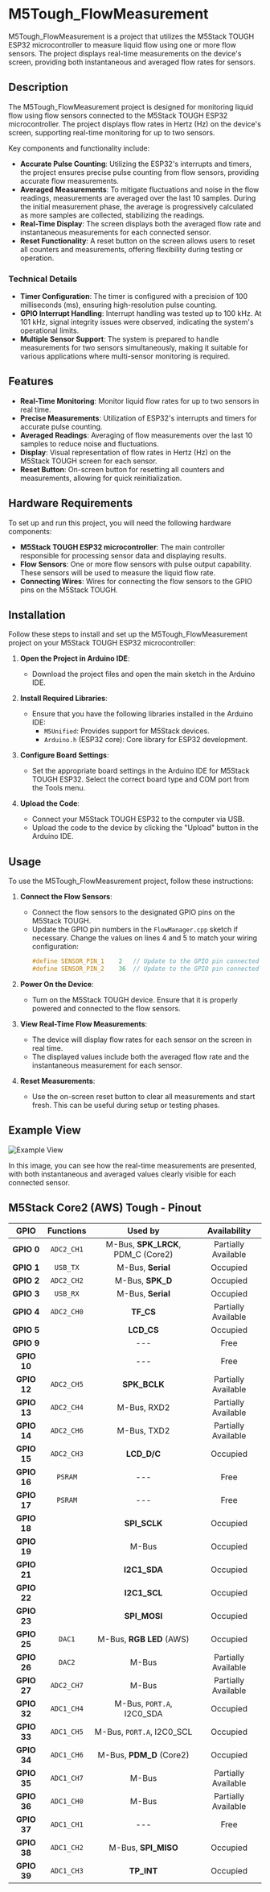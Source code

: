 # M5Tough_FlowMeasurement

M5Tough_FlowMeasurement is a project that utilizes the M5Stack TOUGH ESP32 microcontroller to measure liquid flow using one or more flow sensors. The project displays real-time measurements on the device's screen, providing both instantaneous and averaged flow rates for sensors.

## Description

The M5Tough_FlowMeasurement project is designed for monitoring liquid flow using flow sensors connected to the M5Stack TOUGH ESP32 microcontroller. The project displays flow rates in Hertz (Hz) on the device's screen, supporting real-time monitoring for up to two sensors.

Key components and functionality include:

- **Accurate Pulse Counting**: Utilizing the ESP32's interrupts and timers, the project ensures precise pulse counting from flow sensors, providing accurate flow measurements.
- **Averaged Measurements**: To mitigate fluctuations and noise in the flow readings, measurements are averaged over the last 10 samples. During the initial measurement phase, the average is progressively calculated as more samples are collected, stabilizing the readings.
- **Real-Time Display**: The screen displays both the averaged flow rate and instantaneous measurements for each connected sensor.
- **Reset Functionality**: A reset button on the screen allows users to reset all counters and measurements, offering flexibility during testing or operation.

### Technical Details

- **Timer Configuration**: The timer is configured with a precision of 100 milliseconds (ms), ensuring high-resolution pulse counting.
- **GPIO Interrupt Handling**: Interrupt handling was tested up to 100 kHz. At 101 kHz, signal integrity issues were observed, indicating the system's operational limits.
- **Multiple Sensor Support**: The system is prepared to handle measurements for two sensors simultaneously, making it suitable for various applications where multi-sensor monitoring is required.

## Features

- **Real-Time Monitoring**: Monitor liquid flow rates for up to two sensors in real time.
- **Precise Measurements**: Utilization of ESP32's interrupts and timers for accurate pulse counting.
- **Averaged Readings**: Averaging of flow measurements over the last 10 samples to reduce noise and fluctuations.
- **Display**: Visual representation of flow rates in Hertz (Hz) on the M5Stack TOUGH screen for each sensor.
- **Reset Button**: On-screen button for resetting all counters and measurements, allowing for quick reinitialization.

## Hardware Requirements

To set up and run this project, you will need the following hardware components:

- **M5Stack TOUGH ESP32 microcontroller**: The main controller responsible for processing sensor data and displaying results.
- **Flow Sensors**: One or more flow sensors with pulse output capability. These sensors will be used to measure the liquid flow rate.
- **Connecting Wires**: Wires for connecting the flow sensors to the GPIO pins on the M5Stack TOUGH.

## Installation

Follow these steps to install and set up the M5Tough_FlowMeasurement project on your M5Stack TOUGH ESP32 microcontroller:

1. **Open the Project in Arduino IDE**:
   - Download the project files and open the main sketch in the Arduino IDE.

2. **Install Required Libraries**:
   - Ensure that you have the following libraries installed in the Arduino IDE:
     - `M5Unified`: Provides support for M5Stack devices.
     - `Arduino.h` (ESP32 core): Core library for ESP32 development.

3. **Configure Board Settings**:
   - Set the appropriate board settings in the Arduino IDE for M5Stack TOUGH ESP32. Select the correct board type and COM port from the Tools menu.

4. **Upload the Code**:
   - Connect your M5Stack TOUGH ESP32 to the computer via USB.
   - Upload the code to the device by clicking the "Upload" button in the Arduino IDE.

## Usage

To use the M5Tough_FlowMeasurement project, follow these instructions:

1. **Connect the Flow Sensors**:
   - Connect the flow sensors to the designated GPIO pins on the M5Stack TOUGH.
   - Update the GPIO pin numbers in the `FlowManager.cpp` sketch if necessary. Change the values on lines 4 and 5 to match your wiring configuration:
     ```cpp
     #define SENSOR_PIN_1    2   // Update to the GPIO pin connected to Sensor 1
     #define SENSOR_PIN_2    36  // Update to the GPIO pin connected to Sensor 2
     ```

2. **Power On the Device**:
   - Turn on the M5Stack TOUGH device. Ensure that it is properly powered and connected to the flow sensors.

3. **View Real-Time Flow Measurements**:
   - The device will display flow rates for each sensor on the screen in real time.
   - The displayed values include both the averaged flow rate and the instantaneous measurement for each sensor.

4. **Reset Measurements**:
   - Use the on-screen reset button to clear all measurements and start fresh. This can be useful during setup or testing phases.

## Example View

![Example View](Example.jpeg)

In this image, you can see how the real-time measurements are presented, with both instantaneous and averaged values clearly visible for each connected sensor.

## M5Stack Core2 (AWS) Tough - Pinout

| **GPIO**           | **Functions**                        | **Used by**                              | **Availability**       |
|:------------------:|:------------------------------------:|:----------------------------------------:|:----------------------:|
| **GPIO 0**         | `ADC2_CH1`                           | M-Bus, **SPK_LRCK**, PDM_C (Core2)       | Partially Available    |
| **GPIO 1**         | `USB_TX`                             | M-Bus, **Serial**                        | Occupied               |
| **GPIO 2**         | `ADC2_CH2`                           | M-Bus, **SPK_D**                         | Occupied               |
| **GPIO 3**         | `USB_RX`                             | M-Bus, **Serial**                        | Occupied               |
| **GPIO 4**         | `ADC2_CH0`                           | **TF_CS**                                | Partially Available    |
| **GPIO 5**         |                                      | **LCD_CS**                               | Occupied               |
| **GPIO 9**         |                                      | ---                                      | Free                   |
| **GPIO 10**        |                                      | ---                                      | Free                   |
| **GPIO 12**        | `ADC2_CH5`                           | **SPK_BCLK**                             | Partially Available    |
| **GPIO 13**        | `ADC2_CH4`                           | M-Bus, RXD2                              | Partially Available    |
| **GPIO 14**        | `ADC2_CH6`                           | M-Bus, TXD2                              | Partially Available    |
| **GPIO 15**        | `ADC2_CH3`                           | **LCD_D/C**                              | Occupied               |
| **GPIO 16**        | `PSRAM`                              | ---                                      | Free                   |
| **GPIO 17**        | `PSRAM`                              | ---                                      | Free                   |
| **GPIO 18**        |                                      | **SPI_SCLK**                             | Occupied               |
| **GPIO 19**        |                                      | M-Bus                                    | Occupied               |
| **GPIO 21**        |                                      | **I2C1_SDA**                             | Occupied               |
| **GPIO 22**        |                                      | **I2C1_SCL**                             | Occupied               |
| **GPIO 23**        |                                      | **SPI_MOSI**                             | Occupied               |
| **GPIO 25**        | `DAC1`                               | M-Bus, **RGB LED** (AWS)                 | Occupied               |
| **GPIO 26**        | `DAC2`                               | M-Bus                                    | Partially Available    |
| **GPIO 27**        | `ADC2_CH7`                           | M-Bus                                    | Partially Available    |
| **GPIO 32**        | `ADC1_CH4`                           | M-Bus, `PORT.A`, I2C0_SDA                | Occupied               |
| **GPIO 33**        | `ADC1_CH5`                           | M-Bus, `PORT.A`, I2C0_SCL                | Occupied               |
| **GPIO 34**        | `ADC1_CH6`                           | M-Bus, **PDM_D** (Core2)                 | Occupied               |
| **GPIO 35**        | `ADC1_CH7`                           | M-Bus                                    | Partially Available    |
| **GPIO 36**        | `ADC1_CH0`                           | M-Bus                                    | Partially Available    |
| **GPIO 37**        | `ADC1_CH1`                           | ---                                      | Free                   |
| **GPIO 38**        | `ADC1_CH2`                           | M-Bus, **SPI_MISO**                      | Occupied               |
| **GPIO 39**        | `ADC1_CH3`                           | **TP_INT**                               | Occupied               |
